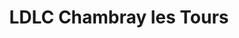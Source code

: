 ---
title: "LDLC Chambray les Tours"
url: /chambray-les-tours/ldlc-chambray-les-tours/
shop: radiotechnique
---